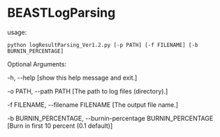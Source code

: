 # BEASTLogParsing

usage:

<code>python logResultParsing_Ver1.2.py [-p PATH] [-f FILENAME] [-b BURNIN_PERCENTAGE]</code>

Optional Arguments:

-h, --help                                                       [show this help message and exit.]

-o PATH, --path PATH                                             [The path to log files (directory).]

-f FILENAME, --filename FILENAME                                 [The output file name.]

-b BURNIN_PERCENTAGE, --burnin-percentage BURNIN_PERCENTAGE      [Burn in first 10 percent (0.1 default)]

